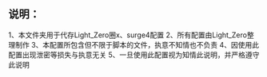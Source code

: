 ## 说明：
1、本文件夹用于代存Light_Zero圈x、surge4配置
2、所有配置由Light_Zero整理制作
3、本配置所包含但不限于脚本的文件，执意不知情也不负责
4、因使用此配置出现泄密等损失与执意无关
5、一旦使用此配置视为知情此说明，并严格遵守此说明
